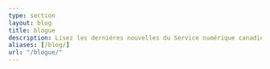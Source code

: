 ```yaml
---
type: section
layout: blog
title: blogue
description: Lisez les dernières nouvelles du Service numérique canadien (SNC). Histoires, mises à jour et leçons apprises sur la création de services numériques accessibles et centrés sur l'utilisateur pour le Gouvernement du Canada.
aliases: [/blog/]
url: "/blogue/"
---
```

